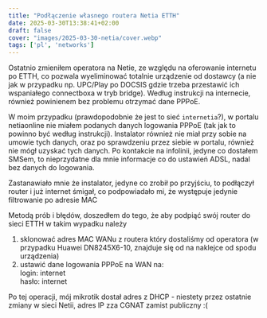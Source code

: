 ```yaml
---
title: "Podłączenie własnego routera Netia ETTH"
date: 2025-03-30T13:38:41+02:00
draft: false
cover: "images/2025-03-30-netia/cover.webp"
tags: ['pl', 'networks']
---
```


Ostatnio zmieniłem operatora na Netie, ze względu na oferowanie internetu po ETTH, co pozwala wyeliminować totalnie urządzenie od dostawcy (a nie jak w przypadku np. UPC/Play po DOCSIS gdzie trzeba przestawić ich wspaniałego connectboxa w tryb bridge). Według instrukcji na internecie, również powinienem bez problemu otrzymać dane PPPoE.

W moim przypadku (prawdopodobnie że jest to sieć `internetia`?), w portalu netiaonline nie miałem podanych danych logowania PPPoE (tak jak to powinno być według instrukcji). Instalator również nie miał przy sobie na umowie tych danych, oraz po sprawdzeniu przez siebie w portalu, również nie mógł uzyskać tych danych. Po kontakcie na infolinii, jedyne co dostałem SMSem, to nieprzydatne dla mnie informacje co do ustawień ADSL, nadal bez danych do logowania.

Zastanawiało mnie że instalator, jedyne co zrobił po przyjściu, to podłączył router i już internet śmigał, co podpowiadało mi, że występuje jedynie filtrowanie po adresie MAC

Metodą prób i błędów, doszedłem do tego, że aby podpiąć swój router do sieci ETTH w takim wypadku należy
1. sklonować adres MAC WANu z routera który dostaliśmy od operatora (w przypadku Huawei DN8245X6-10, znajduje się od na naklejce od spodu urządzenia)
2. ustawić dane logowania PPPoE na WAN na:  
login: internet  
hasło: internet  

Po tej operacji, mój mikrotik dostał adres z DHCP - niestety przez ostatnie zmiany w sieci Netii, adres IP zza CGNAT zamist publiczny :(